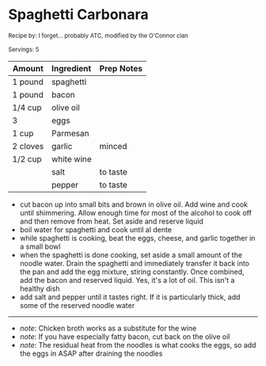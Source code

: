 # Spaghetti Carbonara

<small>Recipe by: I forget... probably ATC, modified by the O'Connor clan</small>

<small>Servings: 5</small>

| Amount   | Ingredient | Prep Notes |
| -------- | :--------- | :--------- |
| 1 pound  | spaghetti  |            |
| 1 pound  | bacon      |            |
| 1/4 cup  | olive oil  |            |
| 3        | eggs       |            |
| 1 cup    | Parmesan   |            |
| 2 cloves | garlic     | minced     |
| 1/2 cup  | white wine |            |
|          | salt       | to taste   |
|          | pepper     | to taste   |

- cut bacon up into small bits and brown in olive oil. Add wine and cook until shimmering. Allow enough time for most of the alcohol to cook off and then remove from heat. Set aside and reserve liquid
- boil water for spaghetti and cook until al dente
- while spaghetti is cooking, beat the eggs, cheese, and garlic together in a small bowl
- when the spaghetti is done cooking, set aside a small amount of the noodle water. Drain the spaghetti and immediately transfer it back into the pan and add the egg mixture, stiring constantly. Once combined, add the bacon and reserved liquid. Yes, it's a lot of oil. This isn't a healthy dish
- add salt and pepper until it tastes right. If it is particularly thick, add some of the reserved noodle water

---

- _note_: Chicken broth works as a substitute for the wine
- _note_: If you have especially fatty bacon, cut back on the olive oil
- _note_: The residual heat from the noodles is what cooks the eggs, so add the eggs in ASAP after draining the noodles

<!-- Tags:
- pasta
- easy
- cheese
- bacon
- stove
-->
